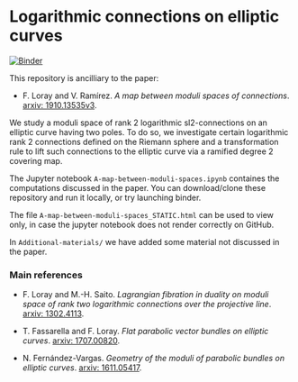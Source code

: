 <meta http-equiv="Content-Type" content="text/html; charset=utf-8"/>

# Logarithmic connections on elliptic curves

[![Binder](https://mybinder.org/badge_logo.svg)](https://mybinder.org/v2/gh/valentermz/Connections-on-elliptic-curves/master)

This repository is ancilliary to the paper:  

* F. Loray and V. Ramírez. *A map between moduli spaces of connections*. [arxiv: 1910.13535v3](https://arxiv.org/abs/1910.13535).

We study a moduli space of rank 2 logarithmic sl2-connections on an elliptic curve having two poles. To do so, we investigate certain logarithmic rank 2 connections defined on the Riemann sphere and a transformation rule to lift such connections to the elliptic curve via a ramified degree 2 covering map.

The Jupyter notebook `A-map-between-moduli-spaces.ipynb` containes the computations discussed in the paper. You can download/clone these repository and run it locally, or try launching binder.

The file ``A-map-between-moduli-spaces_STATIC.html`` can be used to view only, in case the jupyter notebook does not render correctly on GitHub.

In `Additional-materials/` we have added some material not discussed in the paper.


### Main references

* F. Loray and M.-H. Saito. *Lagrangian fibration in duality on moduli space of rank two logarithmic connections over the projective line*. [arxiv: 1302.4113](https://arxiv.org/abs/1302.4113).

* T. Fassarella and F. Loray. *Flat parabolic vector bundles on elliptic curves*. [arxiv: 1707.00820](https://arxiv.org/abs/1707.00820).

* N. Fernández-Vargas. *Geometry of the moduli of parabolic bundles on elliptic curves*. [arxiv: 1611.05417](https://arxiv.org/abs/1611.05417).
